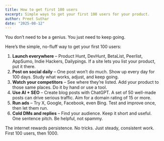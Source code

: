 ```yaml
---
title: How to get first 100 users
excerpt: Simple ways to get your first 100 users for your product.
author: Preet Suthar
date: "2025-08-12"
---
```


You don’t need to be a genius. You just need to keep going.

Here’s the simple, no-fluff way to get your first 100 users:

1. **Launch everywhere** – Product Hunt, DevHunt, BetaList, Peerlist, AppSumo, Indie Hackers, Dailypings. If a site lets you list your product, put it there.
2. **Post on social daily** – One post won’t do much. Show up every day for 100 days. Study what works, adjust, and keep going.
3. **Watch your competitors** – See where they’re listed. Add your product to those same places. Do it by hand or use a tool.
4. **Use AI + SEO** – Create blog posts with ChatGPT. A set of 50 well-made posts can drive serious traffic. Aim for a domain rating of 15 or more.
5. **Run ads** – Try X, Google, Facebook, even Bing. Test and improve once, then let them run.
6. **Cold DMs and replies** – Find your audience. Keep it short and useful. One sentence pitch. Be helpful, not spammy.

The internet rewards persistence. No tricks. Just steady, consistent work. First 100 users, then 1000.


